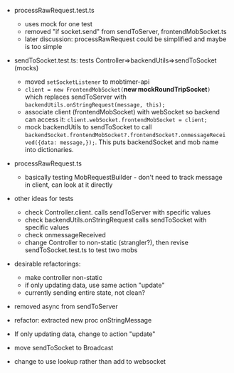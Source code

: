 - processRawRequest.test.ts 
  - uses mock for one test
  - removed "if socket.send" from sendToServer, frontendMobSocket.ts
  - later discussion: processRawRequest could be simplified and maybe is too simple

- sendToSocket.test.ts: tests Controller=>backendUtils=>sendToSocket (mocks)
  - moved `setSocketListener` to mobtimer-api
  - `client = new FrontendMobSocket(`**new mockRoundTripSocket**`)` which replaces sendToServer with `backendUtils.onStringRequest(message, this);`
  - associate client (frontendMobSocket) with webSocket so backend can access it: `client.webSocket.frontendMobSocket = client;` 
  - mock backendUtils to sendToSocket to call `backendSocket.frontendMobSocket?.frontendSocket?.onmessageReceived({data: message,});`.  This puts backendSocket and mob name into dictionaries.
- processRawRequest.ts
  - basically testing MobRequestBuilder - don't need to track message in client, can look at it directly
- other ideas for tests
  - check Controller.client.<action> calls sendToServer with specific values
  - check backendUtils.onStringRequest calls sendToSocket with specific values
  - check onmessageReceived 
  - change Controller to non-static (strangler?), then revise sendToSocket.test.ts to test two mobs

- desirable refactorings:
  - make controller non-static
  - if only updating data, use same action "update"
  - currently sending entire state, not clean?

- removed async from sendToServer
- refactor: extracted new proc onStringMessage

- If only updating data, change to action "update"
- move sendToSocket to Broadcast
- change to use lookup rather than add to websocket